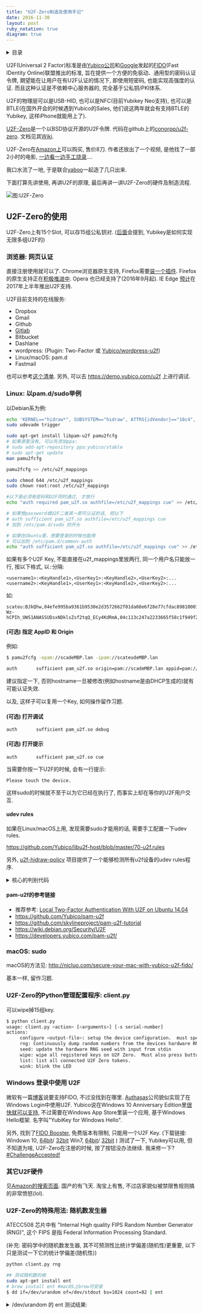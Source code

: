 ```yaml
---
title: "U2F-Zero制造及使用手记"
date: 2016-11-30
layout: post
ruby_notation: true
diagram: true
---
```


<details markdown="1"><summary>目录</summary>
* TOC
{:toc}
</details>

U2F(Universal 2 Factor)标准是由[Yubico公司](https://www.yubico.com/)和[Google](https://www.baidu.com/s?wd=谷歌)发起的[FIDO](https://fidoalliance.org/)(Fast IDentity Online)联盟推出的标准, 旨在提供一个方便的免驱动、通用型的密码认证令牌, 期望能在让用户在有U2F认证的情况下, 即使用短密码, 也能实现高强度的认证. 
而且这种认证是不依赖中心服务器的, 完全基于公私钥/PKI体系. 

U2F的物理层可以是USB-HID, 也可以是NFC(目前Yubikey Neo支持), 也可以是BTLE(在国外开会的时候遇到Yubico的Sales, 他们说这两年就会有支持BTLE的Yubikey, 这样iPhone就能用上了). 

[U2F-Zero](https://u2fzero.com/)是一个以BSD协议开源的U2F令牌. 代码在github上的[conorpp/u2f-zero](https://github.com/conorpp/u2f-zero). 文档见其[Wiki](https://github.com/conorpp/u2f-zero/wiki). 

U2F-Zero在[Amazon上](https://www.amazon.com/U2F-Zero/dp/B01L9DUPK6)可以购买, 售价8刀. 作者还放出了一个视频, 是他找了一部2小时的电影, [一边看一边手工烧录](https://conorpp.com/2016/09/23/designing-and-producing-2fa-tokens-to-sell-on-amazon/)....

我口水流了一地, 于是联合[yaboo](https://leoyaboo.github.io/)一起造了几只出来. 

下面打算先讲使用, 再讲U2F的原理, 最后再讲一讲U2F-Zero的硬件及制造流程. 

![图:U2F-Zero](https://camo.githubusercontent.com/8f7abb7f684061138bd2a0aefa631a6fddad0d35/68747470733a2f2f692e696d6775722e636f6d2f4865725a6857512e6a7067)

## U2F-Zero的使用

U2F-Zero上有15个Slot, 可以存15组公私钥对. ([后面](#yubikey-u2f-u2f-zero15)会提到, Yubikey是如何实现无限多组U2F的)

### 浏览器: 网页认证

直接注册使用就可以了. Chrome浏览器原生支持, Firefox需要[装一个插件](https://addons.mozilla.org/en-US/firefox/addon/u2f-support-add-on/). Firefox的原生支持正在[积极推进中](https://bugzilla.mozilla.org/show_bug.cgi?id=1065729). Opera 也已经支持了(2016年9月起). IE Edge [预计](https://www.yubico.com/2016/07/over-a-dozen-services-supporting-fido-u2f/)在2017年上半年推出U2F支持.

U2F目前支持的在线服务:

 - Dropbox
 - Gmail
 - Github
 - [Gitlab](https://www.yubico.com/why-yubico/for-businesses/developer-platforms/gitlab/)
 - Bitbucket
 - Dashlane
 - wordpress: (Plugin: Two-Factor 或 [Yubico/wordpress-u2f](https://github.com/Yubico/wordpress-u2f))
 - Linux/macOS: pam.d
 - Fastmail

也可以参考[这个清单](http://www.dongleauth.info/). 另外, 可以去 <https://demo.yubico.com/u2f> 上进行调试. 

### Linux: 以pam.d/sudo举例

以Debian系为例:

```bash
echo 'KERNEL=="hidraw*", SUBSYSTEM=="hidraw", ATTRS{idVendor}=="10c4", ATTRS{idProduct}=="8acf", TAG+="uaccess"' >> /etc/udev/rules.d/70-u2f.rules
sudo udevadm trigger

sudo apt-get install libpam-u2f pamu2fcfg
# 如果源里没有, 可以先添加ppa:
# sudo add-apt-repository ppa:yubico/stable
# sudo apt-get update
man pamu2fcfg

pamu2fcfg >> /etc/u2f_mappings

sudo chmod 644 /etc/u2f_mappings
sudo chown root:root /etc/u2f_mappings

#以下是必须有密码和U2F同时通过, 才放行
echo "auth required pam_u2f.so authfile=/etc/u2f_mappings cue" >> /etc/pam.d/sudo 

# 如果想password或U2F二者其一即可认证的话, 把以下
# auth sufficient pam_u2f.so authfile=/etc/u2f_mappings cue
# 加到 /etc/pam.d/sudo 的开头

# 如果在Ubuntu里，想要登录的时候也能用
# 可以加到 /etc/pam.d/common-auth
echo "auth sufficient pam_u2f.so authfile=/etc/u2f_mappings cue" >> /etc/pam.d/common-auth
```

如果有多个U2F Key, 不能直接在u2f_mappings里放两行, 同一个用户名只能放一行, 按以下格式, 以`:`分隔:

```
<username1>:<KeyHandle1>,<UserKey1>:<KeyHandle2>,<UserKey2>:...
<username2>:<KeyHandle1>,<UserKey1>:<KeyHandle2>,<UserKey2>:...
```

如:

```
scateu:BJkQhw,04efe995ba9361b9530e2d3572662f01da08e6f28e77cfdac8981000128c0597ee5d706b7eaee9ea3a79f572654c482daa0ef9193407a3a2b379e284c08bb95a59:axh4xfEr6o_i6z8BAXcW24Q_2AWGgfx2HiW7FURLV-Wz-hCPIh_UWS1ANASSUDsxNDklsZsf2tqQ_ECy4KdRmA,04c113c247a2233665f58c1f949f25c91f9408b7dc769e69c844e147fabc6cba73be629f2dc4a8c559aeab72ca24fcd5bce221b29ea5cd0a52131f2426625376d7
```

#### (可选) 指定 AppID 和 Origin

例如:

```bash
$ pamu2fcfg -opam://scadeMBP.lan -ipam://scateudeMBP.lan

auth       sufficient pam_u2f.so origin=pam://scadeMBP.lan appid=pam://scadeMBP.lan 
```

建议指定一下, 否则hostname一旦被修改(例如hostname是由DHCP生成的)就有可能认证失效. 

以及, 这样子可以复用一个Key, 如何操作留作习题. 

#### (可选) 打开调试

```
auth       sufficient pam_u2f.so debug
```

#### (可选) 打开提示

```
auth       sufficient pam_u2f.so cue
```

当需要你按一下U2F的时候, 会有一行提示:

```
Please touch the device.
```

这样sudo的时候就不至于以为它已经在执行了, 而事实上却在等你的U2F用户交互. 

#### udev rules

如果在Linux/macOS上用, 发现需要sudo才能用的话, 需要手工配置一下udev rules. 

<https://github.com/Yubico/libu2f-host/blob/master/70-u2f.rules>

另外, [u2f-hidraw-policy](https://github.com/amluto/u2f-hidraw-policy/blob/master/u2f_hidraw_id.c) 项目提供了一个能够检测所有u2f设备的udev rules程序. 

<details markdown="1"><summary> 核心的判别代码 </summary>

```c
/*
 * Detect U2F tokens.  See:
 * https://fidoalliance.org/specs/fido-u2f-HID-protocol-v1.0-rd-20141008.pdf
 * http://www.usb.org/developers/hidpage/HUTRR48.pdf
 */

if (type == HID_RPTDESC_TYPE_LOCAL &&
    tag == HID_RPTDESC_LOCAL_ITEM_USAGE) {
	if (usage_page == 0xf1d0 && value == 0x1)
		is_u2f_token = 1;
}
```

</details>

#### pam-u2f的参考链接

 - 推荐参考: [Local Two-Factor Authentication With U2F on Ubuntu 14.04](http://seabre.github.io/blog/2015/10/17/local-two-factor-authentication-with-u2f-on-ubuntu-14-dot-04/)
 - <https://github.com/Yubico/pam-u2f>
 - <https://github.com/skylineproject/pam-u2f-tutorial>
 - <https://wiki.debian.org/Security/U2F>
 - <https://developers.yubico.com/pam-u2f/>

### macOS: sudo

macOS的方法见: <http://nicluo.com/secure-your-mac-with-yubico-u2f-fido/>

基本一样, 留作习题. 

### U2F-Zero的Python管理配置程序: client.py

可以wipe掉15组key. 

```bash
$ python client.py 
usage: client.py <action> [<arguments>] [-s serial-number]
actions:
     configure <output-file>: setup the device configuration.  must specify pubkey output.
     rng: Continuously dump random numbers from the devices hardware RNG.
     seed: update the hardware RNG seed with input from stdin
     wipe: wipe all registered keys on U2F Zero.  Must also press button 5 times.  Not reversible.
     list: list all connected U2F Zero tokens.
     wink: blink the LED
```

### Windows 登录中使用 U2F

微软有一篇[博客](https://blogs.windows.com/business/2015/02/13/microsoft-announces-fido-support-coming-to-windows-10/#S7B8gOOB2Y2xyQc6.97)说要支持FIDO, 不过没找到在哪里. 
[Authasas](https://www.authasas.com/products/diversity-of-supported-authentication-types-and-devices/fido-u2f-authentication/)公司貌似实现了在Windows Login中使用U2F. 
Yubico说在Windows 10 Anniversary Edition里[很快就可以支持](https://www.yubico.com/2016/09/yubikey-works-windows-hello/), 不过需要在Windows App Store里装一个应用, 基于Windows Hello框架. 名字叫"YubiKey for Windows Hello". 

另外, 找到了[FIDO Booster](http://www.vancosys.com/fidobooster/), 免费版本有限制, 只能用一个U2F Key. 
(下载链接: Windown 10, 
<a href="http://www.vancosys.com/Resources/Setup_FIDOboosterUno(64)_Win10.exe">64bit</a>/
<a href="http://www.vancosys.com/Resources/Setup_FIDOboosterUno_Win10(32).exe">32bit</a> Win7,
<a href="http://www.vancosys.com/Resources/Setup_FIDOboosterUno(64).exe">64bit</a>/
<a href="http://www.vancosys.com/Resources/Setup_FIDOboosterUno(32).exe">32bit</a>
)
测试了一下, Yubikey可以用, 但不知道为啥, U2F-Zero在注册的时候, 按了按钮没办法继续. 我来修一下? [#ChallengeAccepted!](https://github.com/conorpp/u2f-zero/issues/40)


### 其它U2F硬件

见[Amazon的搜索页面](https://www.amazon.com/s/?field-keywords=%22FIDO%20U2F%20Security%20Key%22). 国产的有飞天. 淘宝上有售, 不过店家貌似被禁限售规则搞的非常愤怒(lol). 

### U2F-Zero的特殊用法: 随机数发生器

ATECC508 芯片中有 "Internal High quality FIPS Random Number Generator (RNG)", 这个 FIPS 是指 Federal Information Processing Standard. 

(补充: 密码学中的随机数发生器, 其不可预测性比统计学偏差(随机性)更重要, 以下只是测试一下它的统计学偏差(随机性))

```bash
python client.py rng

## 测试随机数的熵
sudo apt-get install ent
# brew install ent #macOS上brew可安装
$ dd if=/dev/urandom of=/dev/stdout bs=1024 count=82 | ent
```

<details markdown="1"><summary> /dev/urandom 的 ent 测试结果: </summary>
```
Entropy = 7.997559 bits per byte.

Optimum compression would reduce the size
of this 83968 byte file by 0 percent.

Chi square distribution for 83968 samples is 285.90, and randomly
would exceed this value 8.92 percent of the times.

Arithmetic mean value of data bytes is 127.5114 (127.5 = random).
Monte Carlo value for Pi is 3.166499929 (error 0.79 percent).
Serial correlation coefficient is 0.002367 (totally uncorrelated = 0.0).
```
</details>

<details markdown="1"><summary> U2F-Zero 的 ent 测试结果: </summary>
```
Entropy = 7.997905 bits per byte.

Optimum compression would reduce the size
of this 84109 byte file by 0 percent.

Chi square distribution for 84109 samples is 245.11, and randomly
would exceed this value 66.06 percent of the times.

Arithmetic mean value of data bytes is 127.4697 (127.5 = random).
Monte Carlo value for Pi is 3.120844628 (error 0.66 percent).
Serial correlation coefficient is -0.004439 (totally uncorrelated = 0.0).
```
</details>

<details markdown="1"><summary> 对照组 /dev/zero 的 ent 测试结果: </summary>
```
scateu@scadeMBP:~$ dd if=/dev/zero of=/dev/stdout bs=1024 count=3000 | ent
Entropy = 0.000000 bits per byte.

Optimum compression would reduce the size
of this 3072000 byte file by 100 percent.

Chi square distribution for 3072000 samples is 783360000.00, and randomly
would exceed this value less than 0.01 percent of the times.

Arithmetic mean value of data bytes is 0.0000 (127.5 = random).
Monte Carlo value for Pi is 4.000000000 (error 27.32 percent).
Serial correlation coefficient is undefined (all values equal!).
```
</details>

请教了一下[统计学<del>家</del>者](https://www.facebook.com/zhangyi.jamie), 她说:

> 读了一下chisquare那部分, 那个percentage像是p value一样. 
> 按照这个标准第二个generator更random. 
> 虽然都基本通过了假设检验的标准. 
> percentage越接近50越random. 

ent程序的[文档](http://www.fourmilab.ch/random/)上说:

> If the percentage is greater than 99% or less than 1%, the sequence is almost certainly not random. If the percentage is between 99% and 95% or between 1% and 5%, the sequence is suspect. Percentages between 90% and 95% and 5% and 10% indicate the sequence is "almost suspect". Note that our JPEG file, while very dense in information, is far from random as revealed by the chi-square test. 


### TODO: 给 U2F-Zero 提供改进

#### 清理某个 Keyhandle

TODO

#### 像Yubikey那样, 支持无限多个绑定

TODO

## U2F 原理

### 概述

Host 方面主要的代码在 `u2f-zero/tools/u2f_zero_client/client.py` 这里. 

`tests/`目录里有测试用例, 可供参考. 

以下摘自[U2F Overview](https://fidoalliance.org/specs/u2f-specs-master/fido-u2f-overview.html):

> The U2F device and protocol need to guarantee user privacy and security. At the core of the protocol, the U2F device has a capability (ideally, embodied in a secure element) which mints an origin-specific public/private key pair. The U2F device gives the public key and a Key Handle to the origin online service or website during the user registration step.   
> Later, when the user performs an authentication, the origin online service or website sends the Key Handle back to the U2F device via the browser. The U2F device uses the Key Handle to identify the user's private key, and creates a signature which is sent back to the origin to verify the presence of the U2F device. Thus, the Key Handle is simply an identifier of a particular key on the U2F device.   
> The key pair created by the U2F device during registration is origin specific. During registration, the browser sends the U2F device a hash of the origin (combination of protocol, hostname and port). The U2F device returns a public key and a Key Handle.  Very importantly, the U2F device encodes the requesting origin into the Key Handle.  Later, when the user attempts to authenticate, the server sends the user's Key Handle back to the browser. The browser sends this Key Handle and the hash of the origin which is requesting the authentication. The U2F device ensures that it had issued this Key Handle to that particular origin hash before performing any signing operation. If there is a mismatch no signature is returned.   
> This origin check ensures that the public keys and Key Handles issued by a U2F device to a particular online service or website cannot be exercised by a different online service or website (i.e., a site with a different name on a valid SSL certificate).  This is a critical privacy property -- assuming the browser is working as it should, a site can verify identity strongly with a user's U2F device only with a key which has been issued to that particular site by that particular U2F device. If this origin check was not present, a public key and Key Handle issued by a U2F device could be used as a 'supercookie' which allows multiple colluding sites to strongly verify and correlate a particular user's identity.


```sequence
participant Device
participant Browser
participant Server
Browser->Server: username and password
Note over Server: verify password
Note over Server: generate challenge
Server->Browser:  challenge
Browser->Device: challenge
Note over Device: user touches button
Device-->Browser: response
Browser->Server: response
Note over Server: verify response
```


#### 数据格式

 - [出处](https://fidoalliance.org/specs/fido-u2f-v1.0-nfc-bt-amendment-20150514/fido-u2f-raw-message-formats.html)

In this current version of U2F, the framing is defined based on the ISO7816-4:2005 extended APDU format. 

#### 参考代码

 - [conorpp/u2f-zero](https://github.com/conorpp/u2f-zero)
 - [google/u2f-ref-code](https://github.com/google/u2f-ref-code/) 其中有 U2FTest/HIDTest 值得参考
 - [flynn/u2f](https://github.com/flynn/u2f)
 - [npmjs: u2f-client](https://www.npmjs.com/package/u2f-client)
 - [Yubico: Protocol Details of U2F](https://developers.yubico.com/U2F/Protocol_details/Specification.html)
 - [把Arduino做成U2F Key](http://hackaday.com/2015/11/09/turning-a-teensy-into-a-u2f-key/)
   - http://tinyhack.com/2015/11/08/teensy-lc-u2f-key/
   - 这个链接中对U2F协议的描述也比较好
   - https://github.com/yohanes/teensy-u2f

<details markdown="1"> <summary> 测试flynn/u2f(对Yubikey): </summary>
```
(sid)scateu@localhost:~/dev/go/u2f-go/u2ftoken/example$ sudo ./main
2016/10/30 21:36:54 manufacturer = "Yubico", product = "Yubico Yubikey NEO OTP+U2F+CCID", vid = 0x0116, pid = 0x1050
2016/10/30 21:36:55 version: U2F_V2
2016/10/30 21:36:55 registering, provide user presence
2016/10/30 21:37:07 registered: 0504[1518 fewer characters...]6dcf85
2016/10/30 21:37:07 key handle: 8479a4fc387a890acb796f0e80eb4fc1fea31ede4a39b7923e6d256edf9e9207edb280101fa4373728f10dd6d66cdc9959deda38faffc3f8156d26f9cea71a60
```
</details>

<details markdown="1"> <summary> google/u2f-ref-code 的测试(对Yubikey): </summary>
```
(sid)scateu@localhost:~/tmp/u2f-ref-code/u2f-tests/HID$ sudo ./HIDTest  /dev/hidraw1
PASS(test_Idle())
PASS(test_Init())
PASS(test_BasicInit())
PASS(test_Unknown(U2FHID_SYNC))
PASS(test_InitOnNonBroadcastEchoesCID())
PASS(test_InitUnderLock())
PASS(test_InitSelfAborts())
PASS(test_InitOther())
PASS(test_OptionalWink())
PASS(test_Lock())
PASS(test_Echo())
PASS(test_LongEcho())
PASS(test_Timeout())
PASS(test_WrongSeq())
PASS(test_NotCont())
PASS(test_NotFirst())
PASS(test_Limits())
PASS(test_Busy())
PASS(test_LeadingZero())
PASS(test_Idle(2.0))
PASS(test_NothingOnChannel0())
PASS(test_OnlyInitOnBroadcast())
PASS(test_Descriptor())

(sid)scateu@localhost:~/tmp/u2f-ref-code/u2f-tests/HID$ sudo ./U2FTest /dev/hidraw1
PASS(check_Compilation())
PASS(test_Version())
PASS(test_UnknownINS())
PASS(test_WrongLength_U2F_VERSION())
PASS(test_WrongLength_U2F_REGISTER())
PASS(test_BadCLA())
PASS(test_Enroll(0x6985))
Touch device and hit enter..
PASS(test_Enroll(0x9000))
PASS(test_Sign(0x6985))
PASS(test_Sign(0x6985, true))
PASS(test_Sign(0x6a80))
PASS(test_Sign(0x6a80))
Touch device and hit enter..
PASS(test_Sign(0x6985, true))
PASS(ctr1 = test_Sign(0x9000))
PASS(test_Sign(0x6985))
Touch device and hit enter..
PASS(ctr2 = test_Sign(0x9000))
```
</details>

### U2F-Zero Firmware 代码阅读


#### 开启调试输出

```c
firmware/inc/app.h
42://#define U2F_PRINT
```

#### 测试模式

需要定义或干宏如: `SHA_TEST` 等.  见`tests/test.c`

#### USB HID 指令集

<details markdown="1"><summary> 自定义的命令 custom.h: </summary>
```cpp
#define U2F_CUSTOM_GET_RNG		0x21
#define U2F_CUSTOM_SEED_RNG		0x22
#define U2F_CUSTOM_WIPE_KEYS		0x23
#define U2F_CUSTOM_WINK			0x24
```
</details>

<details markdown="1"><summary> SETUP时的标准指令: </summary> 
```cpp
#define U2F_CONFIG_GET_SERIAL_NUM			0x80
#define	U2F_CONFIG_IS_BUILD				0x81
#define U2F_CONFIG_IS_CONFIGURED			0x82
#define U2F_CONFIG_LOCK					0x83
#define U2F_CONFIG_GENKEY				0x84
```
</details>

U2F交互的指令处理大部分在 `u2f_hid.c: void u2f_hid_request(struct u2f_hid_msg* req)`里面. 

<details markdown="1"><summary>U2F Native Command:</summary> 
```cpp
// U2F native commands
#define U2F_REGISTER 						0x01
#define U2F_AUTHENTICATE 					0x02
#define U2F_VERSION 						0x03
#define U2F_VENDOR_FIRST 					0xc0
#define U2F_VENDOR_LAST 					0xff
```
</details>

所以总体的处理流程是 `u2f_hid --> u2f --> u2f_atecc`



#### 最大容量能存几个证书?

15个:

```cpp
inc/app.h:
#define U2F_ATTESTATION_KEY_SLOT        15
```

#### Yubikey U2F 为什么可以关联无穷多组? 而U2F-Zero只能存15组


> There is no practical limit to the U2F secured services the Security Key can be associated with. During the registration process, the key pairs are generated on the device (secure element) but the key pairs are not stored on the Security Key. Instead, the key pair (public key and encrypted private key) are stored by each relying party/service that initiated the registration. Therefore, this approach allows for an unlimited number of services to be associated with the Security Key.

 - <https://www.yubico.com/2014/11/yubicos-u2f-key-wrapping/>

U2F标准中是支持两种方式, 一种是把Key Pair存到Yubikey里, 但是这样的话有存储上限; 另一种是让网站那一侧存储生成的Public Key和被Yubikey加密过的Private Key, 认证的时候把这两个都发给Yubikey, 这样Yubikey就拿设备主密钥解密, 从而有了这个Private Key, 从而可以其实无限组U2F认证.  而这种方式虽然从机制是来说是安全的, 但是毕竟Private Key离开了设备, 并不令人开心. 于是Yubikey的实现方案是引入一个随机数Nonce, 网站那一侧存Nonce, 认证的时候把Nonce发到Yubikey上, 从而重生成出原来的Private Key. 

Yubikey的方式见下图:

![Yubico关于Yubikey U2F可无限注册的图示](https://www.yubico.com/wp-content/uploads/2014/11/key_wrapping.png)

*Note*: 在多数密码系统里, 可以根据Private Key生成Public Key:


> That depends on the crypto system.  
> In RSA, we have (citing Wikipedia):  
> The public key consists of the modulus n and the public (or encryption) exponent e. The private key consists of the modulus n and the private (or decryption) exponent d which must be kept secret.  
> Now if we have n and d (the private key), we are only missing e for the public key. But e is often fairly small (less than three digits), or even fixed (a common value is 65537). In these cases getting the public key is trivial.  
> For Elliptic Curve Diffie-Hellman, the private key is d, and the public key dG (with G also public), so it's trivial as well.  
> In most asymmetrical crypto system implementation, the only fact that is ensured is that you cannot find the private key from the public key. The other way round, finding the public key from the private key is trivial in most case.

(此部分也转载到了这个[中文wiki](https://github.com/The-Orizon/YubiKeyUserGroup/blob/master/2016-09-11-about-yubikey-4.md).)

另外,  在[Github](https://github.com/conorpp/u2f-zero/issues/38)上最近也有人在讨论这件事. 

### demo.yubico.com

(另一个DEMO: <https://akisec.com/demo/>)

<https://demo.yubico.com/u2f>

<details markdown="1"> <summary> 注册过程:  </summary> 
```
Login Data
username: scateu
password: scateu

Registration Data
origin: https://demo.yubico.com
version: U2F_V2
challenge: 9J4Y-5JFuGlWxA8Oz-ue_6i8160lhMMSCSn2Sst4ybM
appId: https://demo.yubico.com

Response Data
clientData: {"typ":"navigator.id.finishEnrollment","challenge":"9J4Y-5JFuGlWxA8Oz-ue_6i8160lhMMSCSn2Sst4ybM","origin":"https://demo.yubico.com","cid_pubkey":"unused"}
registrationData: 0504[1519 fewer characters...]33d

Attestation Certificate
Certificate:
    Data:
        Version: 3 (0x2)
        Serial Number: 174263295 (0xa630bff)
    Signature Algorithm: sha256WithRSAEncryption
        Issuer: CN=Yubico U2F Root CA Serial 457200631
        Validity
            Not Before: Aug  1 00:00:00 2014 GMT
            Not After : Sep  4 00:00:00 2050 GMT
        Subject: CN=Yubico U2F EE Serial 174263295
        Subject Public Key Info:
            Public Key Algorithm: id-ecPublicKey
                Public-Key: (256 bit)
                pub: 
                    04:a4:23:64:5d:ba:8b:23:ed:6c:d9:e5:e4:8b:93:
		    [3 fewer lines..]
                    00:d4:26:d0:9f
                ASN1 OID: prime256v1
        X509v3 extensions:
            1.3.6.1.4.1.41482.2: 
                1.3.6.1.4.1.41482.1.2
    Signature Algorithm: sha256WithRSAEncryption
         65:39:b0:32:a1:cf:c4:48:d2:07:ae:14:9b:0a:b6:b4:60:ca:
	 [13 lines removed....]
         65:51:61:b4
-----BEGIN CERTIFICATE-----
MIICLjCCARigAwIBAgIECmML/zALBgkqhkiG9w0BAQswLjEsMCoGA1UEAxMjWXVi
[10 lines removed...]
F3MgmDRkJ++/a2pV0wAYfPC3tC57BtBdH/UXEB8xZVFhtA==
-----END CERTIFICATE-----

```
</details>

<details markdown="1"> <summary> 验证过程: </summary> 
```
Login Data
username: scateu
password: scateu

Challenge Data
version: U2F_V2
challenge: CbxdAfbOc_S09coJQCs7JOvx9TYHAFSfPlyWLHUZddI
keyHandle: c_NlkEhsJMDN7r_yVXrYAXSS-ZSrAAeep2QJirChH49Frp41_4j9Q_VvKlGS2pOgSBdlGGVjOb8x6NT7n1w4yQ

Response Data
clientData: {"typ":"navigator.id.getAssertion","challenge":"CbxdAfbOc_S09coJQCs7JOvx9TYHAFSfPlyWLHUZddI","origin":"https://demo.yubico.com","cid_pubkey":"unused"}
signatureData: AQAAAAwwRgIhAOEUulp7hYWZuxWfCHEgDPdr4WRwRI7a1j2eKyA8xbyXAiEA-xXrglVrMro7bFr7dAg-MoXi2PSfjhufhD9nJWHdDcw

Authentication Parameters
touch: true
counter: 12
```
</details>


### 文献参考

 - [FIDO的所有Specs列表](http://fidoalliance.org/specs/)
 - [FIDO联盟关于U2F原理的Overview](https://fidoalliance.org/specs/fido-u2f-overview-ps-20150514.pdf)
 - [FIDO联盟关于U2F HID接口的Overview](https://fidoalliance.org/specs/fido-u2f-HID-protocol-v1.0-rd-20141008.pdf)
 - [Yubico: U2F协议的描述](https://developers.yubico.com/U2F/Protocol_details/)
   - [Yubico: U2F Technical Overview](https://developers.yubico.com/U2F/Protocol_details/Overview.html)
 - [FIDO联盟: U2F spec](https://fidoalliance.org/specs/fido-u2f-v1.0-nfc-bt-amendment-20150514/fido-u2f-raw-message-formats.html)
 - [Github: Virtual U2F 项目](https://github.com/mplatt/virtual-u2f)
 - [Yubico: Google 使用了两年FIDO U2F Security Keys之后的体验报告](https://www.yubico.com/2016/02/use-of-fido-u2f-security-keys-focus-of-2-year-google-study/)


## U2F-Zero硬件分析及制造流程

```text
+-----------+      +--------------+ 
| ATECC508A |      | Silabs       |
|           | <--> | EFM8UB11F16G | <--USB--> Host
+-----------+      +--------------+
  密码学芯片          单片机       
```

### Datasheet

 - <https://www.silabs.com/Support%20Documents/TechnicalDocs/EFM8UB1_DataSheet.pdf>
   - [Debugger使用说明](https://www.silabs.com/Support%20Documents/TechnicalDocs/8-bit-USB-Debug-Adapter.pdf)
   - [Debugger页面](https://www.silabs.com/products/mcu/Pages/USBDebug.aspx)
 - [ATECC508A Datasheet Summary](http://www.atmel.com/Images/Atmel-8923S-CryptoAuth-ATECC508A-Datasheet-Summary.pdf)
   - [All Documents](http://www.atmel.com/devices/ATECC508A.aspx?tab=documents)
   - [Application Note: CryptoAuthentication Personalization Guide](http://www.atmel.com/Images/Atmel-8845-CryptoAuth-ATSHA204A-ATECC508A-Personalization-Guide-ApplicationNote.pdf)
   - [Application Note: Public Key Validation](http://www.atmel.com/Images/Atmel-8932-CryptoAuth-ATECC508A-Public-Key-Validation_ApplicationNote.pdf)
   - Reference the respective ATECC508A full datasheet **(available under NDA)**

<details markdown="1"><summary> 密码学芯片 Atmel ATECC508 的特性列表: </summary>

 - Cryptographic Co-processor with Secure Hardware-based Key Storage
 - Performs High-Speed Public Key (PKI) Algorithms
   - ECDSA: FIPS186-3 Elliptic Curve Digital Signature Algorithm
   - ECDH: FIPS SP800-56A Elliptic Curve Diffie-Hellman Algorithm
 - NIST Standard P256 Elliptic Curve Support
 - SHA-256 Hash Algorithm with HMAC Option
 - Host and Client Operations
 - 256-bit Key Length
 - Storage for up to 16 Keys
 - Two high-endurance monotonic counters
 - Guaranteed Unique 72-bit Serial Number
 - Internal High-quality FIPS Random Number Generator (RNG)
 - 10Kb EEPROM Memory for Keys, Certificates, and Data
 - Storage for up to 16 Keys
 - Multiple Options for Consumption Logging and One Time Write Information
 - Intrusion Latch for External Tamper Switch or Power-on Chip Enablement. Multiple I/O Options:
   - High-speed Single Pin Interface, with One GPIO Pin
   - 1MHz Standard I2C Interface
 - 2.0V to 5.5V Supply Voltage Range
 - 1.8V to 5.5V IO levels
 - `< 150nA` Sleep Current
 - 8-pad UDFN, 8-lead SOIC, and 3-lead CONTACT Packages

</details>

### USB 烧写流程

详细流程见其[Wiki:Building a U2F Token](https://github.com/conorpp/u2f-zero/wiki/Building-a-U2F-Token)

1. 使用[Simplicity Studio(一定要v3)](https://www.silabs.com/products/mcu/Pages/simplicity-studio-version3.aspx)和编程器, 刷入一个初始固件`SETUP.hex`, 供后面配置证书使用. 
  - 编程器刷写时, 要把U2F-Zero插到电脑上供电
  - (这个固件也可以自行编译, 编译的时候要开启`ATECC_SETUP_DEVICE`宏, 才能生成这一种固件)
2. (只做一遍就行) `ca/genca.sh` 生成 CA 证书
3. (每一个Key都要做一遍)  `./setup_device.sh gencert/ca/key.pem`
  - 功能为: "lock ATECC508 configuration, pull public key, and create attestation certificate"
4. 上一步中, `../firmware/src/cert.c`已经被重写, 于是打开IDE, 重新编译固件, 再次烧入Key. 

**MAYBE** 使用Arduino做为编程器: <https://github.com/x893/C2.Flash>

### Attestation Cert

[Attestation]{认证,鉴证,证实}
证书是用于验证USB Key的合法性.
[W3C:FIDO 2.0:Key Attestation Format](https://www.w3.org/Submission/2015/SUBM-fido-key-attestation-20151120/) 中有表述. 

有趣的是, U2F-Zero 的 `inc/u2f.h` 里有这样一个定义:

```c
// Key id/handle for the private key for attestation
#define U2F_ATTESTATION_HANDLE              ((uint8_t *)"\x00\x00\x00\x00")
```
另外, 在 Registration 过程中, 需要用 Attestation Key 对 req 进行签署. (用的是ECDSA算法)
而在 Authentication 过程中, 调用的是 req 里传入的 Key Handle 对应的 Key 来签署了. (用的也是ECDSA算法)

对于U2F-Zero来说, EEPROM上可以存16组key. 其中第16组是Attestation Key. 用于验证设备本身. 这个Key Pair会在密码学芯片上产生, 导出Public Key, 然后被根证书签一下, 然后写到单片机固件中, 烧回单片机上. 

#### 分析: u2f-zero/tools/setup_device.sh 中的证书生成过程

**为了看的明白, 我把`setup_device.sh`脱一下水**

由于`setup_device.sh`里面被作者加入了一些适用于批量烧写及SN号写入的脚本, 看起来很混乱. 把这些逻辑去除, 发现这个设置脚本就做了几件事:

```bash
echo "configuring..."
client.py configure pubkey.hex >/dev/null
echo "generate attestation certificate..."
gencert.sh gencert/ca/key.pem "$(cat pubkey.hex)" attest.der > ../firmware/src/cert.c
echo "Open Simplicity Studio and rebuild final program."
echo "Then you can erase and reprogram U2F Token."
```

- 与设备交互, 生成 `pubkey.hex` 文件(猜测应该是在设备上生成了私钥)
- 调用 `gencert.sh` 生成 `attest.der` 
  - `hex2pubkey`
      - 把`pubkey.hex`恢复成pem格式`pubkey.pem`(是一个prime256v1 ECC public key)
      - hex的格式是, 前64字节是坐标`x`, 后64字节是坐标`y`. 
  - `signcert`
      - 用CA的私钥`gencert/ca/key.pem`签了一下上述公钥`pubkey.pem`, 导出为证书`attest.der`文件. 
      - `signcert.c`里面默认使用了`CN=u2fzero.com`等证书Subject信息. 按wiki的说法是, 如果有需要的话, 可以改这个. 
  - 调用`cbytes.py`, 处理了一下中间生成的`attest.der`(转成ASCII, 打印到标准输出), 管道写入 `../firmware/src/cert.c`

*NOTE*: `src/cert.c`在`u2f_register()`中被`u2f_get_attestation_cert`调用, 通过USB返回给Host. 

*NOTE*: `../firmware/src/descriptors.c`里有定义U2F-Zero的SN. 



#### U2F-Zero预置的Attestation Cert

位于`firmware/src/cert.c`里面:

```
Signature Algorithm: ecdsa-with-SHA256
Issuer: C=VA, O=ConorCo LLC, CN=u2fzero.com
```

<details markdown="1"><summary> firmware/src/cert.c 预置证书的详细内容 </summary>
```bash
$ man x509 #可以参考Man Page
$ openssl x509 -in b.pem -text
Certificate:
    Data:
        Version: 1 (0x0)
        Serial Number: 1 (0x1)
        Signature Algorithm: ecdsa-with-SHA256
        Issuer: C=VA, O=ConorCo LLC, CN=u2fzero.com
        Validity
            Not Before: Jul 26 04:53:09 2016 GMT
            Not After : Jul 25 04:53:09 2022 GMT
        Subject: C=VA, O=ConorCo LLC, CN=u2fzero.com
        Subject Public Key Info:
            Public Key Algorithm: id-ecPublicKey
            EC Public Key:
                pub:
                    04:7e:b9:41:e6:14:25:3d:85:b2:45:3f:dc:df:6d:
                    0f:02:52:d5:da:fb:5a:fe:db:a8:f2:01:e0:03:c9:
                    e5:2b:1d:bf:64:03:34:33:e6:e0:c1:a1:21:53:6d:
                    a5:7c:c5:82:b5:d1:53:54:fb:99:bb:27:ec:18:78:
                    48:23:34:09:5b
                ASN1 OID: prime256v1
    Signature Algorithm: ecdsa-with-SHA256
        30:46:02:21:00:b9:01:10:f1:18:b4:f0:bd:35:3b:6a:60:55:
        8d:e8:3a:88:70:8a:3c:03:2b:14:56:58:fe:11:29:7d:3a:05:
        ce:02:21:00:f4:d8:89:1a:fc:36:5a:d7:f2:e9:8d:5a:b3:4b:
        ae:a2:a1:48:80:db:37:14:c3:b7:56:bb:2b:12:69:f2:07:cd
-----BEGIN CERTIFICATE-----
MIIBWzCCAQACAQEwCgYIKoZIzj0EAwIwOTELMAkGA1UEBhMCVkExFDASBgNVBAoM
C0Nvbm9yQ28gTExDMRQwEgYDVQQDDAt1MmZ6ZXJvLmNvbTAeFw0xNjA3MjYwNDUz
MDlaFw0yMjA3MjUwNDUzMDlaMDkxCzAJBgNVBAYTAlZBMRQwEgYDVQQKDAtDb25v
ckNvIExMQzEUMBIGA1UEAwwLdTJmemVyby5jb20wWTATBgcqhkjOPQIBBggqhkjO
PQMBBwNCAAR+uUHmFCU9hbJFP9zfbQ8CUtXa+1r+26jyAeADyeUrHb9kAzQz5uDB
oSFTbaV8xYK10VNU+5m7J+wYeEgjNAlbMAoGCCqGSM49BAMCA0kAMEYCIQC5ARDx
GLTwvTU7amBVjeg6iHCKPAMrFFZY/hEpfToFzgIhAPTYiRr8NlrX8umNWrNLrqKh
SIDbNxTDt1a7KxJp8gfN
-----END CERTIFICATE-----
```
</details>

#### TODO client.py configure 过程

本节参考[Application Note: Personalization Guide](http://www.atmel.com/Images/Atmel-8845-CryptoAuth-ATSHA204A-ATECC508A-Personalization-Guide-ApplicationNote.pdf). 

 - 一共有16个Slot
 - ATECC508A的I2C地址是`0xC0`
 -

按照`u2f-zero/tools/u2f_zero_client/client.py`中的`do_configure`

```
config: (共113 bytes)

0000: 0123 6d10 0000 5000 d72c a571 eec0 8500  .#m...P..,.q....
0010: c000 5500 83a0 83a0 83a0 83a0 83a0 83a0  ..U.............
0020: 83a0 83a0 83a0 83a0 83a0 83a0 83a0 83a0  ................
0030: 83a0 83a0 ffff ffff 0000 0000 ffff ffff  ................
0040: 0000 0000 ffff ffff ffff ffff ffff ffff  ................
0050: ffff ffff 0000 5555 ffff 0000 0000 0000  ......UU........
0060: 1300 1300 1300 1300 1300 1300 1300 1300  ................
0070: 1300 1300 1300 1300 1300 1300 1300 3300  ..............3.
0080: 0a                                       .
```

## 习题: 使用python hid控制一下U2F-Zero

Wink一下: (以下摘自`client.py`, 并不是U2F的通用协议)

```python
import hid
h = hid.device()
h.open(0x10c4, 0x8acf, None)
h.write([0,0xff,0xff,0xff,0xff, 0x24, 0, 0])
```


## See Also

 - [我: 一点微小的密码学知识](/2016/11/25/crypto-note.html)
 - [赵一开: YubiKey入手和介绍](https://blog.blahgeek.com/yubikey-intro/)
 - [赵一开: Yubikey使用一年总结](https://blog.blahgeek.com/yubikey-review/)
 - [大鹰: YubiKey 4 简介与配置](https://bigeagle.me/2016/02/yubikey-4/)
 - [大鹰: GPG 与 SSH Agent 转发](https://bigeagle.me/2016/07/GPG-and-SSH-agent-forwarding/)
 - [喵王: PAM 配置简介](https://innull.com/pam-configuration-how-to/)
 - [HN上的讨论](https://news.ycombinator.com/item?id=11950664)
